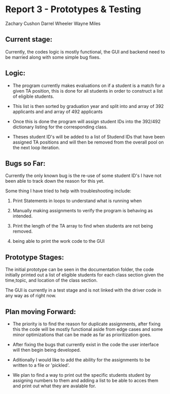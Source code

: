 # Report 3 - Prototypes & Testing 

Zachary Cushon
Darrel Wheeler
Wayne Miles

## Current stage:

Currently, the codes logic is mostly functional, the GUI and backend need to be married along with some simple bug fixes.

## Logic:
	
* The program currently makes evaluations on if a student is a match for a given TA position, this is done for all students in order to construct a list of eligible students.
	
* This list is then sorted by graduation year and split into and array of 392 applicants and and array of 492 applicants
	
* Once this is done the program will assign student IDs into the 392/492 dictionary listing for the corresponding class.
	
* Theses student ID's will be added to a list of Studend IDs that have been assigned TA positions and will then be removed from the overall pool on the next loop iteration.
		
## Bugs so Far:
	
Currently the only known bug is the re-use of some student ID's I have not been able to track down the reason for this yet.
		
Some thing I have tried to help with troubleshooting include:
		
1. Print Statements in loops to understand what is running when  
			
2. Manually making assignments to verify the program is behaving as intended.
		
3. Print the length of the TA array to find when students are not being removed.
	
4. being able to print the work code to the GUI
		

## Prototype Stages:
	
The initial prototype can be seen in the documentation folder, the code initially printed out a list of eligible students for each class section given the time,topic, and location of the class section.
	
The GUI is currently in a test stage and is not linked with the driver code in any way as of right now.
	
	
## Plan moving Forward:
	
* The priority is to find the reason for duplicate assignments, after fixing this the code will be mostly functional aside from edge cases and some minor optimizations that can be made as far as prioritization goes.

* After fixing the bugs that currently exist in the code the user interface will then begin being developed.	

* Aditionally I would like to add the ability for the assignments to be written to a file or 'pickled'.

* We plan to find a way to print out the specific students student by assigning numbers to them and adding a list to be able to acces them and print out what they are avalable for. 
